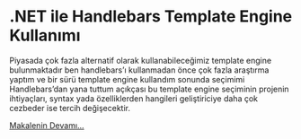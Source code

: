 # .NET ile Handlebars Template Engine Kullanımı

Piyasada çok fazla alternatif olarak kullanabileceğimiz template engine bulunmaktadır ben handlebars’ı kullanmadan önce çok fazla araştırma yaptım ve bir sürü template engine kullandım sonunda seçimimi Handlebars’dan yana tuttum açıkçası bu template engine seçiminin projenin ihtiyaçları, syntax yada özelliklerden hangileri geliştiriciye daha çok cezbeder ise tercih değişecektir.

[Makalenin Devamı...](https://github.com/muratoner?tab=repositories)
